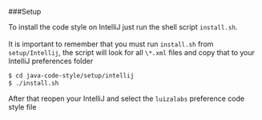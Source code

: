 ###Setup

To install the code style on IntelliJ just run the shell script `install.sh`. 
<br>
<br>
It is important to remember that you must run `install.sh` from `setup/Intellij`, the script will look for all `\*.xml` files and copy that to your IntelliJ preferences folder

```sh
$ cd java-code-style/setup/intellij
$ ./install.sh
```

After that reopen your IntelliJ and select the `luizalabs` preference code style file

